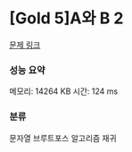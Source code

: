 
# [Gold 5]A와 B 2

[문제 링크](https://www.acmicpc.net/problem/12919)
### 성능 요약

<p>메모리: 14264 KB 시간: 124 ms </p>

### 분류
문자열
브루트포스 알고리즘
재귀
